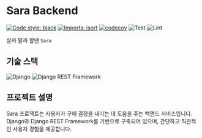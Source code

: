 # Sara Backend
[![Code style: black](https://img.shields.io/badge/code%20style-black-000000.svg)](https://github.com/psf/black)
[![Imports: isort](https://img.shields.io/badge/%20imports-isort-%231674b1?style=flat&labelColor=ef8336)](https://pycqa.github.io/isort/)
[![codecov](https://codecov.io/gh/potenday-sara/sara-backend/graph/badge.svg?token=NPEKO7379V)](https://codecov.io/gh/potenday-sara/sara-backend)
![Test](https://github.com/potenday-sara/sara-backend/actions/workflows/pylint.yaml/badge.svg)
![Lint](https://github.com/potenday-sara/sara-backend/actions/workflows/unittest.yaml/badge.svg)

살까 말까 할땐 `Sara`

## 기술 스택

![Django](https://img.shields.io/badge/Django-092E20?style=for-the-badge&logo=django&logoColor=white)
![Django REST Framework](https://img.shields.io/badge/Django%20REST%20Framework-007ACC?style=for-the-badge&logo=django&logoColor=white)

## 프로젝트 설명

Sara 프로젝트는 사용자가 구매 결정을 내리는 데 도움을 주는 백엔드 서비스입니다. Django와 Django REST Framework를 기반으로 구축되어 있으며, 간단하고 직관적인 사용자 경험을 제공합니다.

